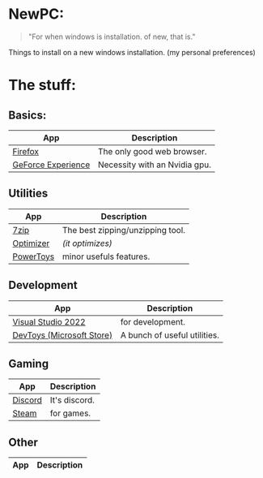 # NewPC:

> "For when windows is installation. of new, that is."
> 
Things to install on a new windows installation. (my personal preferences)

# The stuff:

## Basics:

| App | Description |
|-----|-------------|
|[Firefox](https://www.mozilla.org/en-US/firefox/new/)|The only good web browser.|
|[GeForce Experience](https://www.nvidia.com/en-us/geforce/geforce-experience/)|Necessity with an Nvidia gpu.|


## Utilities

| App | Description |
|-----|-------------|
|[7zip](https://www.7-zip.org/)| The best zipping/unzipping tool.|
|[Optimizer](https://github.com/hellzerg/optimizer)|*(it optimizes)*|
|[PowerToys](https://github.com/microsoft/PowerToys)| minor usefuls features.|

## Development

| App | Description |
|-----|-------------|
|[Visual Studio 2022](https://visualstudio.microsoft.com/)| for development. |
|[DevToys (Microsoft Store)](https://www.microsoft.com/store/apps/9PGCV4V3BK4W)|A bunch of useful utilities.|
## Gaming

| App | Description |
|-----|-------------|
|[Discord](https://discord.com/)| It's discord. |
|[Steam](https://store.steampowered.com/about/)| for games. |

## Other

| App | Description |
|-----|-------------|

